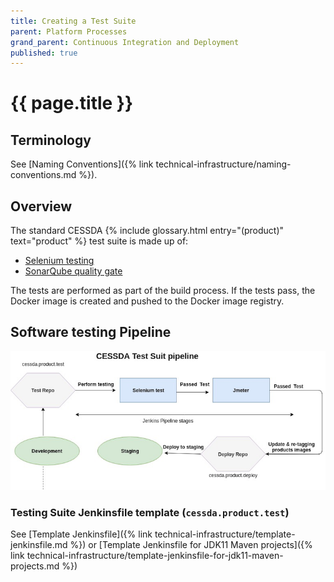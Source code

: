 ```yaml
---
title: Creating a Test Suite
parent: Platform Processes
grand_parent: Continuous Integration and Deployment
published: true
---
```


# {{ page.title }}

## Terminology

See [Naming Conventions]({% link technical-infrastructure/naming-conventions.md %}).

## Overview

The standard CESSDA {% include glossary.html entry="(product)" text="product" %} test suite is made up of:

- [Selenium testing](https://www.selenium.dev/)
- [SonarQube quality gate](https://www.sonarsource.com/products/sonarqube/)

The tests are performed as part of the build process. If the tests pass, the Docker image is created and pushed to the Docker image registry.

## Software testing Pipeline

![Testing Suite Pipeline](../../../images/testing-suite-pipeline.png)

### Testing Suite Jenkinsfile template (`cessda.product.test`)

See [Template Jenkinsfile]({% link technical-infrastructure/template-jenkinsfile.md %}) or
[Template Jenkinsfile for JDK11 Maven projects]({% link technical-infrastructure/template-jenkinsfile-for-jdk11-maven-projects.md %})
